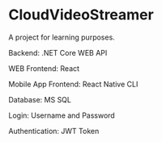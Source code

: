 # CloudVideoStreamer

A project for learning purposes. 

Backend: .NET Core WEB API

WEB Frontend: React

Mobile App Frontend: React Native CLI

Database: MS SQL

Login: Username and Password

Authentication: JWT Token
